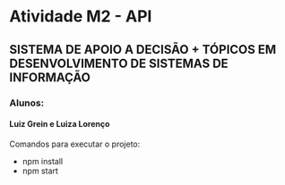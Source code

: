 # Atividade M2 - API
## SISTEMA DE APOIO A DECISÃO + TÓPICOS EM DESENVOLVIMENTO DE SISTEMAS DE INFORMAÇÃO

### Alunos:
#### Luiz Grein e Luiza Lorenço

Comandos para executar o projeto:

* npm install
* npm start
